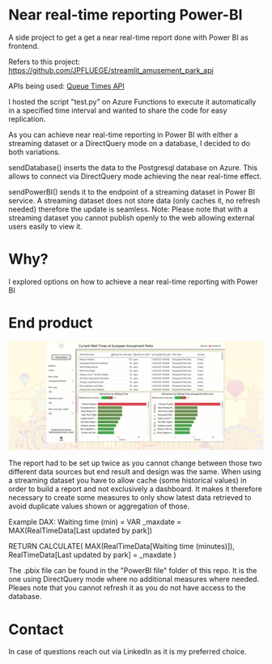# Near real-time reporting Power-BI
A side project to get a get a near real-time report done with Power BI as frontend.

Refers to this project: https://github.com/JPFLUEGE/streamlit_amusement_park_api    

APIs being used: [Queue Times API](https://queue-times.com/pages/api)

I hosted the script "test.py" on Azure Functions to execute it automatically in a specified time interval and wanted to share the code for easy replication.

As you can achieve near real-time reporting in Power BI with either a streaming dataset or a DirectQuery mode on a database, I decided to do both variations.

sendDatabase() inserts the data to the Postgresql database on Azure. This allows to connect via DirectQuery mode achieving the near real-time effect.

sendPowerBI() sends it to the endpoint of a streaming dataset in Power BI service. A streaming dataset does not store data (only caches it, no refresh needed) therefore the update is seamless. Note: Please note that with a streaming dataset you cannot publish openly to the web allowing external users easily to view it.



# Why?
I explored options on how to achieve a near real-time reporting with Power BI



# End product 
![Alt text](./images/PowerBI.png)

The report had to be set up twice as you cannot change between those two different data sources but end result and design was the same.
When using a streaming dataset you have to allow cache (some historical values) in order to build a report and not exclusively a dashboard.
It makes it therefore necessary to create some measures to only show latest data retrieved to avoid duplicate values shown or aggregation of those.

Example DAX:
Waiting time (min) = 
VAR _maxdate = MAX(RealTimeData[Last updated by park]) 

RETURN
CALCULATE(
    MAX(RealTimeData[Waiting time (minutes)]),
    RealTimeData[Last updated by park] = _maxdate
)

The .pbix file can be found in the "PowerBI file" folder of this repo.
It is the one using DirectQuery mode where no additional measures where needed.
Pleaes note that you cannot refresh it as you do not have access to the database.



# Contact
In case of questions reach out via LinkedIn as it is my preferred choice.